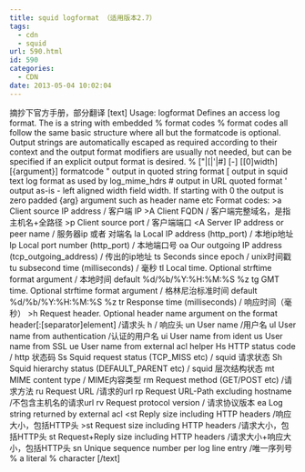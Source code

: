 ```yaml
---
title: squid logformat （适用版本2.7）
tags:
  - cdn
  - squid
url: 590.html
id: 590
categories:
  - CDN
date: 2013-05-04 10:02:04
---
```


摘抄下官方手册，部分翻译 \[text\] Usage: logformat <name> <format specification> Defines an access log format. The <format specification> is a string with embedded % format codes % format codes all follow the same basic structure where all but the formatcode is optional. Output strings are automatically escaped as required according to their context and the output format modifiers are usually not needed, but can be specified if an explicit output format is desired. % \["|\[|'|#\] \[-\] \[\[0\]width\] \[{argument}\] formatcode " output in quoted string format \[ output in squid text log format as used by log\_mime\_hdrs # output in URL quoted format ' output as-is - left aligned width field width. If starting with 0 the output is zero padded {arg} argument such as header name etc Format codes: >a Client source IP address / 客户端 IP >A Client FQDN / 客户端完整域名，是指主机名+全路径 >p Client source port / 客户端端口 <A Server IP address or peer name / 服务器ip 或者 对端名 la Local IP address (http\_port) / 本地ip地址 lp Local port number (http\_port) / 本地端口号 oa Our outgoing IP address (tcp\_outgoing\_address) / 传出的ip地址 ts Seconds since epoch / unix时间戳 tu subsecond time (milliseconds) / 毫秒 tl Local time. Optional strftime format argument / 本地时间 default %d/%b/%Y:%H:%M:%S %z tg GMT time. Optional strftime format argument / 格林尼治标准时间 default %d/%b/%Y:%H:%M:%S %z tr Response time (milliseconds) / 响应时间（毫秒） >h Request header. Optional header name argument on the format header\[:\[separator\]element\] /请求头 <h Reply header. Optional header name argument as for >h / 响应头 un User name /用户名 ul User name from authentication /认证的用户名 ui User name from ident us User name from SSL ue User name from external acl helper Hs HTTP status code / http 状态码 Ss Squid request status (TCP\_MISS etc) / squid 请求状态 Sh Squid hierarchy status (DEFAULT\_PARENT etc) / squid 层次结构状态 mt MIME content type / MIME内容类型 rm Request method (GET/POST etc) /请求方法 ru Request URL /请求的url rp Request URL-Path excluding hostname /不包含主机名的请求url rv Request protocol version / 请求协议版本 ea Log string returned by external acl <st Reply size including HTTP headers /响应大小，包括HTTP头 >st Request size including HTTP headers /请求大小，包括HTTP头 st Request+Reply size including HTTP headers /请求大小+响应大小，包括HTTP头 sn Unique sequence number per log line entry /唯一序列号 % a literal % character \[/text\]